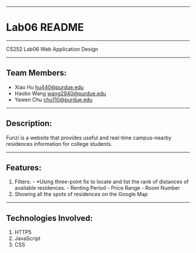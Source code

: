 --------------
# Lab06 README
--------------
  CS252 Lab06 Web Application Design

-------------
Team Members:
-------------

  - Xiao Hu	hu440@purdue.edu
  - Haobo Wang	wang2940@purdue.edu
  - Yawen Chu   chu110@purdue.edu

------------
Description:
------------
  Funzi is a website that provides useful and real-time campus-nearby residences information for college students. 
  
---------
Features:
---------
  1. Filters:
    - *Using three-point fix to locate and list the rank of distances of available residences.
    - Renting Period
    - Price Range
    - Room Number
  2. Showing all the spots of residences on the Google Map
    
----------------------
Technologies Involved:
----------------------
  1. HTTP5
  2. JavaScript
  3. CSS
  
  
